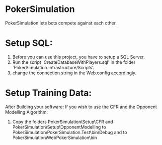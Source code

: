 # PokerSimulation
PokerSimulation lets bots compete against each other.

# Setup SQL:
1) Before you can use this project, you have to setup a SQL Server.
2) Run the script 'CreateDatabaseWithPlayers.sql' in the folder 
'PokerSimulation.Infrastructure/Scripts'.
3) change the connection string in the Web.config accordingly.

# Setup Training Data:
After Building your software:
If you wish to use the CFR and the Opponent Modelling Algorithm:
1) Copy the folders PokerSimulation\Setup\CFR and PokerSimulation\Setup\OpponentModelling to PokerSimulation\PokerSimulation.Test\bin\Debug and to PokerSimulation\WebPokerSimulation\bin